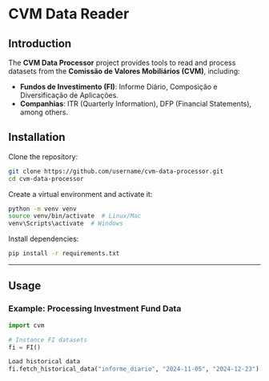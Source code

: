# CVM Data Reader

## Introduction
The **CVM Data Processor** project provides tools to read and process datasets from the **Comissão de Valores Mobiliários (CVM)**, including:
- **Fundos de Investimento (FI)**: Informe Diário, Composição e Diversificação de Aplicações.
- **Companhias**: ITR (Quarterly Information), DFP (Financial Statements), among others.

## Installation

Clone the repository:

```bash
git clone https://github.com/username/cvm-data-processor.git
cd cvm-data-processor
```

Create a virtual environment and activate it:

```bash
python -m venv venv
source venv/bin/activate  # Linux/Mac
venv\Scripts\activate  # Windows
```

Install dependencies:

```bash
pip install -r requirements.txt
```

---

## Usage

### Example: Processing Investment Fund Data

```python
import cvm

# Instance FI datasets
fi = FI()

Load historical data
fi.fetch_historical_data("informe_diario", "2024-11-05", "2024-12-23")
```
